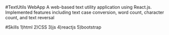 #TextUtils WebApp
A web-based text utility application using React.js.
Implemented features including text case conversion, word count, character count, and
text reversal

#Skills 
1)html 
2)CSS
3)js
4)reactjs
5)bootstrap

